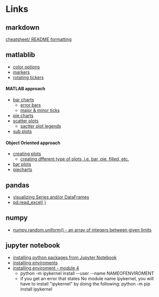 # Links
## markdown
[cheatsheet/ README formatting](https://github.com/adam-p/markdown-here/wiki/Markdown-Cheatsheet)
<br>
## matlablib
  * [color options](https://matplotlib.org/3.1.1/gallery/color/named_colors.html)
  * [markers](https://matplotlib.org/3.1.3/api/markers_api.html)
  * [rotating tickers](https://matplotlib.org/3.1.1/gallery/ticks_and_spines/ticklabels_rotation.html)

#### MATLAB approach
   * [bar charts](https://matplotlib.org/3.1.0/api/_as_gen/matplotlib.pyplot.bar.html)
     * [error bars](https://matplotlib.org/3.1.1/api/_as_gen/matplotlib.pyplot.errorbar.html) 
     * [major & minor ticks](https://courses.bootcampspot.com/courses/482/pages/5-dot-1-9-chart-extras?module_item_id=123655)
   * [pie charts](https://matplotlib.org/3.1.1/api/_as_gen/matplotlib.pyplot.pie.html#matplotlib.pyplot.scatter)
   * [scatter plots](https://matplotlib.org/3.1.0/api/_as_gen/matplotlib.pyplot.scatter.html)
     * [sactter plot legends](https://matplotlib.org/3.1.0/gallery/lines_bars_and_markers/scatter_with_legend.html#sphx-glr-gallery-lines-bars-and-markers-scatter-with-legend-py)
   * [sub plots](https://matplotlib.org/3.3.3/api/_as_gen/matplotlib.pyplot.subplots.html)
#### Object Oriented approach
   * [creating plots](https://matplotlib.org/3.1.0/api/_as_gen/matplotlib.axes.Axes.plot.html)
     * [creating dfferent type of plots, i.e. bar, pie, filled, etc.](https://matplotlib.org/3.1.0/api/axes_api.html)
   * [bar plots](https://matplotlib.org/3.1.1/api/_as_gen/matplotlib.axes.Axes.bar.html)
   * [piecharts](https://matplotlib.org/3.1.0/api/_as_gen/matplotlib.axes.Axes.pie.html)

## pandas
  * [visualizing Series and/or DataFrames](https://pandas.pydata.org/pandas-docs/stable/user_guide/visualization.html)
  * [pd.read_excel( )](https://pandas.pydata.org/pandas-docs/stable/reference/api/pandas.read_excel.html)
## numpy
  * [numpy.random.uniform() - an array of integers between given limits](https://numpy.org/doc/stable/reference/random/generated/numpy.random.uniform.html)
## jupyter notebook
  * [installing python packages from Jupyter Notebook](https://jakevdp.github.io/blog/2017/12/05/installing-python-packages-from-jupyter/)
  * [installing enviroments](https://ipython.readthedocs.io/en/stable/install/kernel_install.html#kernels-for-different-environments)
  * [installing enviroment - module 4](https://courses.bootcampspot.com/courses/482/pages/4-dot-3-1-start-your-jupyter-notebook-server?module_item_id=123264)
    * python -m ipykernel install --user --name NAMEOFENVIROMENT
    * if you get an error that states No module name ipykernel, you will have to install "ipykernel" by doing the following: python -m pip install ipykernel
